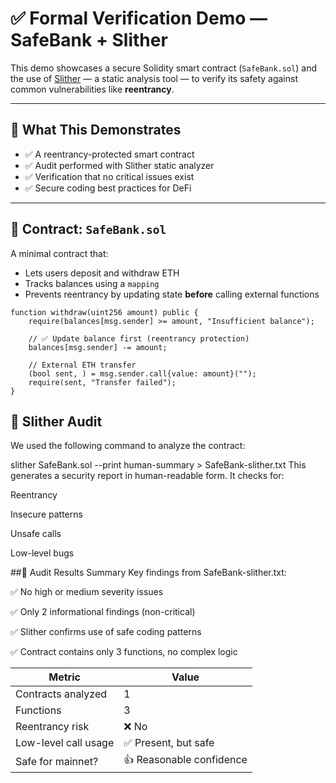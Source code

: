 # ✅ Formal Verification Demo — SafeBank + Slither

This demo showcases a secure Solidity smart contract (`SafeBank.sol`) and the use of [Slither](https://github.com/crytic/slither) — a static analysis tool — to verify its safety against common vulnerabilities like **reentrancy**.

---

## 🧠 What This Demonstrates

- ✅ A reentrancy-protected smart contract
- ✅ Audit performed with Slither static analyzer
- ✅ Verification that no critical issues exist
- ✅ Secure coding best practices for DeFi

---

## 🔐 Contract: `SafeBank.sol`

A minimal contract that:
- Lets users deposit and withdraw ETH
- Tracks balances using a `mapping`
- Prevents reentrancy by updating state **before** calling external functions

```solidity
function withdraw(uint256 amount) public {
    require(balances[msg.sender] >= amount, "Insufficient balance");

    // ✅ Update balance first (reentrancy protection)
    balances[msg.sender] -= amount;

    // External ETH transfer
    (bool sent, ) = msg.sender.call{value: amount}("");
    require(sent, "Transfer failed");
}
 ``` 
## 🧪 Slither Audit
We used the following command to analyze the contract:

slither SafeBank.sol --print human-summary > SafeBank-slither.txt
This generates a security report in human-readable form. It checks for:

Reentrancy

Insecure patterns

Unsafe calls

Low-level bugs

##📄 Audit Results Summary
Key findings from SafeBank-slither.txt:

✅ No high or medium severity issues

✅ Only 2 informational findings (non-critical)

✅ Slither confirms use of safe coding patterns

✅ Contract contains only 3 functions, no complex logic

| Metric               | Value                    |
| -------------------- | ------------------------ |
| Contracts analyzed   | 1                        |
| Functions            | 3                        |
| Reentrancy risk      | ❌ No                     |
| Low-level call usage | ✅ Present, but safe      |
| Safe for mainnet?    | 👍 Reasonable confidence |
